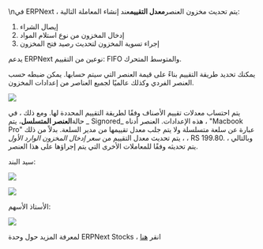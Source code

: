 \nفي ERPNext ، يتم تحديث مخزون العنصر**معدل التقييم**عند إنشاء المعاملة التالية:

1. إيصال الشراء
2. إدخال المخزون من نوع استلام المواد
3. إجراء تسوية المخزون لتحديث رصيد فتح المخزون

يدعم ERPNext نوعين من التقييم: FIFO والمتوسط ​​المتحرك.

يمكنك تحديد طريقة التقييم بناءً على قيمة العنصر التي سيتم حسابها. يمكن ضبطه حسب العنصر الفردي وكذلك عالميًا لجميع العناصر من إعدادات المخزون.

![](https://docs.erpnext.com/files/Ecw7uZV.png)

يتم احتساب معدلات تقييم الأصناف وفقًا لطريقة التقييم المحددة لها. ومع ذلك ، في حالة**العنصر المتسلسل**، يتم _ Signored_ هذه الإعدادات. العنصر أدناه ، "Macbook Pro" عبارة عن سلعة متسلسلة ولا يتم جلب معدل تقييمها من مدير السلعة. بدلاً من ذلك ، يتم تحديث معدل التقييم من _سعر إدخال المخزون الوارد الأول_ ، RS 199.80. وبالتالي ، يتم تحديثه وفقًا للمعاملات الأخرى التي يتم إجراؤها على هذا العنصر.

سيد البند:

![](https://docs.erpnext.com/files/SD7TwWD.png)

![](https://docs.erpnext.com/files/yhdnL5S.png)

الأستاذ الأسهم:

![](https://docs.erpnext.com/files/cXFcuOu.png)

لمعرفة المزيد حول وحدة ERPNext Stocks ، انقر [هنا](https://erpnext.com/docs/user/manual/en/stock)